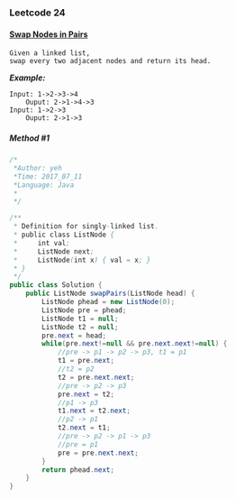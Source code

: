 

### Leetcode 24
#### [Swap Nodes in Pairs](https://leetcode.com/problems/swap-nodes-in-pairs)

    Given a linked list, 
    swap every two adjacent nodes and return its head.
    
***Example:***

    Input: 1->2->3->4
        Ouput: 2->1->4->3
    Input: 1->2->3
        Ouput: 2->1->3

##### *Method #1*
``` java
/*
 *Author: yeh
 *Time: 2017_07_11
 *Language: Java
 *
 */

/**
 * Definition for singly-linked list.
 * public class ListNode {
 *     int val;
 *     ListNode next;
 *     ListNode(int x) { val = x; }
 * }
 */
public class Solution {
    public ListNode swapPairs(ListNode head) {
        ListNode phead = new ListNode(0);
        ListNode pre = phead;
        ListNode t1 = null;
        ListNode t2 = null;
        pre.next = head;
        while(pre.next!=null && pre.next.next!=null) {
            //pre -> p1 -> p2 -> p3, t1 = p1
            t1 = pre.next;
            //t2 = p2
            t2 = pre.next.next;
            //pre -> p2 -> p3
            pre.next = t2;
            //p1 -> p3
            t1.next = t2.next;
            //p2 -> p1
            t2.next = t1;
            //pre -> p2 -> p1 -> p3
            //pre = p1
            pre = pre.next.next;
        }
        return phead.next;
    }
}

```
